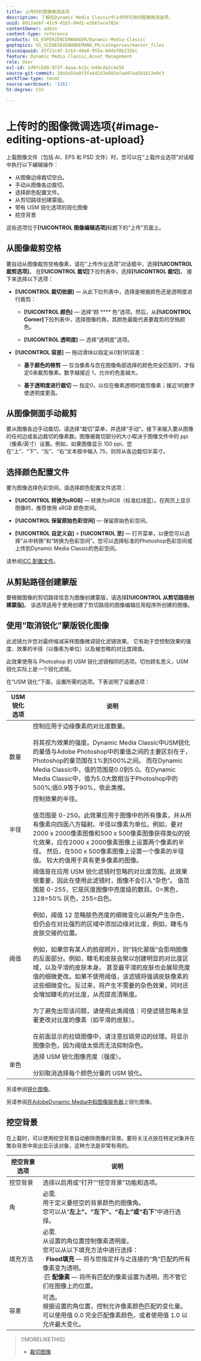 ```yaml
---
title: 上传时的图像微调选项
description: 了解在Dynamic Media Classic中上传时可用的图像微调选项。
uuid: 0912ae6f-41c9-41b5-94d1-e266face782e
contentOwner: admin
content-type: reference
products: SG_EXPERIENCEMANAGER/Dynamic-Media-Classic
geptopics: SG_SCENESEVENONDEMAND_PK/categories/master_files
discoiquuid: d3f21cdf-2cb3-46e8-955a-b8daf0b233bc
feature: Dynamic Media Classic,Asset Management
role: User
exl-id: 2d9fc6d8-973f-4aaa-bc2c-b49cda2cde58
source-git-commit: 20a5e54a9f3fa442d3a993afae07aa5b1b13e9c3
workflow-type: tm+mt
source-wordcount: '1161'
ht-degree: 51%

---
```


# 上传时的图像微调选项{#image-editing-options-at-upload}

上载图像文件（包括 AI、EPS 和 PSD 文件）时，您可以在“上载作业选项”对话框中执行以下编辑操作：

* 从图像边缘裁切空白。
* 手动从图像各边裁切。
* 选择颜色配置文件。
* 从剪切路径创建蒙版。
* 带有 USM 锐化选项的锐化图像
* 挖空背景

这些选项位于&#x200B;**[!UICONTROL 图像编辑选项]**&#x200B;标题下的“上传”页面上。

## 从图像裁剪空格

要自动从图像裁剪空格像素，请在“上传作业选项”对话框中，选择&#x200B;**[!UICONTROL 裁剪选项]**。 在&#x200B;**[!UICONTROL 裁切]**&#x200B;下拉列表中，选择&#x200B;**[!UICONTROL 裁切]**。 接下来选择以下选项：

* **[!UICONTROL 裁切依据]**  — 从此下拉列表中，选择是根据颜色还是透明度进行裁剪：

   * **[!UICONTROL 颜色]**  — 选择“颜 **** 色”选项。然后，从&#x200B;**[!UICONTROL Corner]**&#x200B;下拉列表中，选择图像的角，其颜色最能代表要裁剪的空格颜色。

   * **[!UICONTROL 透明度]**  — 选择“透明度”选项。

* **[!UICONTROL 容差]**  — 拖动滑块以指定从0到1的容差：

   * **基于颜色的修剪**  — 仅当像素与您在图像角部选择的颜色完全匹配时，才指定0来裁剪像素。数字越接近 1，允许的色差越大。

   * **基于透明度进行裁切**  — 指定0，以仅在像素透明时裁剪像素；接近1的数字使透明度更高。

## 从图像侧面手动裁剪

要从图像各边手动裁切，请选择“裁切”菜单，并选择“手动”。接下来输入要从图像的任何边或各边裁切的像素数。图像被裁切部分的大小取决于图像文件中的 ppi（像素/英寸）设置。例如，如果图像显示 150 ppi，您在“上”、“下”、“左”、“右”文本框中输入 75，则将从各边裁切半英寸。

## 选择颜色配置文件

要为图像选择色彩空间，请选择颜色配置文件选项：

* **[!UICONTROL 转换为sRGB]**  — 转换为sRGB（标准红绿蓝）。在网页上显示图像时，推荐使用 sRGB 颜色空间。

* **[!UICONTROL 保留原始色彩空间]**  — 保留原始色彩空间。

* **[!UICONTROL 自定义自]**  >  **[!UICONTROL 至]**  — 打开菜单，以便您可以选择“从中转换”和“转换为色彩空间”。您可以选择标准的Photoshop色彩空间或上传到Dynamic Media Classic的色彩空间。

请参阅[ICC 配置文件](icc-profiles.md#icc_profiles)。

## 从剪贴路径创建蒙版

要根据图像的剪切路径信息为图像创建蒙版，请选择&#x200B;**[!UICONTROL 从剪切路径创建蒙版]**。 该选项适用于使用创建了剪切路径的图像编辑应用程序所创建的图像。

## 使用“取消锐化”蒙版锐化图像

此滤镜允许您对最终缩减采样图像微调锐化滤镜效果。 它有助于您控制效果的强度、效果的半径（以像素为单位）以及被忽略的对比度阈值。

此效果使用与 Photoshop 的 USM 锐化滤镜相同的选项。切勿顾名思义，USM 锐化实际上是一个锐化滤镜。

在“USM 锐化”下面，设置所需的选项。下表说明了设置选项：

| USM 锐化选项 | 说明 |
| --- | --- |
| 数量 | 控制应用于边缘像素的对比度数量。<br><br>将其视为效果的强度。Dynamic Media Classic中USM锐化的量值与Adobe Photoshop中的量值之间的主要区别在于，Photoshop的量范围在1%到500%之间。 而在Dynamic Media Classic中，值的范围是0.0到5.0。在Dynamic Media Classic中，值为5.0大致相当于Photoshop中的500%;值0.9等于90%，依此类推。 |
| 半径 | 控制效果的半径。<br><br>值范围是 0-250。此效果应用于图像中的所有像素，并从所有像素向四面八方辐射。半径以像素为单位。例如，要对2000 x 2000像素图像和500 x 500像素图像获得类似的锐化效果，应在2000 x 2000像素图像上设置两个像素的半径。 然后，在500 x 500像素图像上设置一个像素的半径值。 较大的值用于具有更多像素的图像。 |
| 阈值 | 阈值是在应用 USM 锐化滤镜时忽略的对比度范围。此效果很重要，因此在使用此滤镜时，图像不会引入“杂色”。 值范围是 0-255，它是灰度图像中亮度级的数目。0=黑色，128=50% 灰色，255=白色。<br><br>例如，阈值 12 忽略肤色亮度的细微变化以避免产生杂色，但仍会在对比强烈的区域中添加边缘对比度，例如，睫毛与皮肤交接的位置。<br><br>例如，如果您有某人的脸部照片，则“钝化蒙版”会影响图像的反面部分。例如，睫毛和皮肤会聚以创建明显的对比度区域，以及平滑的皮肤本身。 甚至最平滑的皮肤也会展现亮度值的细微更改。如果不使用阈值，该滤镜将强调皮肤像素的这些细微变化。反过来，将产生不需要的杂色效果，同时还会增加睫毛的对比度，从而提高清晰度。<br><br>为了避免出现该问题，请使用此类阈值：可使滤镜忽略未显著更改对比度的像素（如平滑的皮肤）。<br><br>在前面显示的拉链图像中，请注意拉链旁边的纹理。将显示图像杂色，因为阈值太低而无法抑制杂色。 |
| 单色 | 选择 USM 锐化图像亮度（强度）。<br><br>分别取消选择每个颜色分量的 USM 锐化。 |

另请参阅[锐化图像](sharpening-image.md#sharpening_an_image)。

另请参阅[在AdobeDynamic Media中和图像服务器](/help/assets/s7_sharpening_images.pdf)上锐化图像。

## 挖空背景

在上载时，可以使用挖空背景自动删除图像的背景。要将关注点放在特定对象并在繁杂背景中突出显示该对象，这种方法是非常有用的。

| 挖空背景选项 | 说明 |
| --- | --- |
| 挖空背景 | 选择以启用或“打开”“挖空背景”功能和选项。 |
| 角 | 必需.<br>用于定义要挖空的背景颜色的图像角。<br>您可以从“<b>左上”、“左下”、“右上”或“右下</b>”中进行选择。 |
| 填充方法 | 必需. <br>从设置的角位置控制像素透明度。<br>您可以从以下填充方法中进行选择：<br>·  <b>Flood填充</b>  — 将与您指定并与之连接的“角”匹配的所有像素变为透明。<br>·匹 <b>配像素</b>  — 将所有匹配的像素设置为透明，而不管它们在图像上的位置。 |
| 容差 | 可选。<br>根据设置的角位置，控制允许像素颜色匹配的变化量。<br>可以使用值 0.0 完全匹配像素颜色，或者使用值 1.0 以允许最大变化。 |

>[!MORELIKETHIS]
>
>* [裁切图像](cropping-image.md#cropping_an_image)

